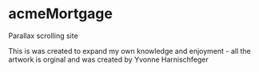 # acmeMortgage
Parallax scrolling site

This is was created to expand my own knowledge and enjoyment - all the artwork is orginal and was created by Yvonne Harnischfeger 
